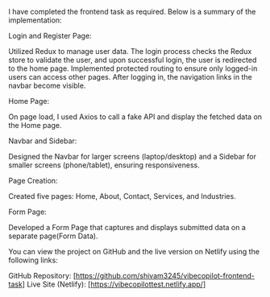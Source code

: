 
I have completed the frontend task as required. Below is a summary of the implementation:


Login and Register Page:

Utilized Redux to manage user data. The login process checks the Redux store to validate the user, and upon successful login, the user is redirected to the home page.
Implemented protected routing to ensure only logged-in users can access other pages. After logging in, the navigation links in the navbar become visible.


Home Page:

On page load, I used Axios to call a fake API and display the fetched data on the Home page.


Navbar and Sidebar:

Designed the Navbar for larger screens (laptop/desktop) and a Sidebar for smaller screens (phone/tablet), ensuring responsiveness.


Page Creation:

Created five pages: Home, About, Contact, Services, and Industries.


Form Page:

Developed a Form Page that captures and displays submitted data on a separate page(Form Data).


You can view the project on GitHub and the live version on Netlify using the following links:

GitHub Repository: [https://github.com/shivam3245/vibecopilot-frontend-task]
Live Site (Netlify): [https://vibecopilottest.netlify.app/]

